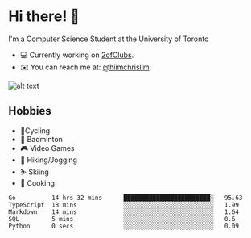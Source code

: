 # Hi there! 👋
I'm a Computer Science Student at the University of Toronto

- 💻 Currently working on [2ofClubs](https://github.com/2-of-clubs).
- ✉️ You can reach me at: [@hiimchrislim](mailto:hello@hiimchrislim.co).

![alt text](https://user-images.githubusercontent.com/24628243/87171758-22f18c00-c2a1-11ea-9d8d-2777e59004b4.png "2ofClubs Logo")

## Hobbies
- 🚴Cycling
- 🏸 Badminton
- 🎮 Video Games
- 🏃 Hiking/Jogging
- ⛷️ Skiing
- 🍳 Cooking


<!--START_SECTION:waka-->
```text
Go          14 hrs 32 mins      ████████████████████████░   95.63 
TypeScript  18 mins             ░░░░░░░░░░░░░░░░░░░░░░░░░   1.99 
Markdown    14 mins             ░░░░░░░░░░░░░░░░░░░░░░░░░   1.64 
SQL         5 mins              ░░░░░░░░░░░░░░░░░░░░░░░░░   0.6 
Python      0 secs              ░░░░░░░░░░░░░░░░░░░░░░░░░   0.09
```
<!--END_SECTION:waka-->
